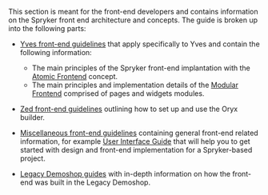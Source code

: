 This section is meant for the front-end developers and contains information on the Spryker front end architecture and concepts. The guide is broken up into the following parts:

* [Yves front-end guidelines](https://documentation.spryker.com/v4/docs/about-yves-guides) that apply specifically to Yves and contain the following information:
    * The main principles of the Spryker front-end implantation with the [Atomic Frontend](https://documentation.spryker.com/v4/docs/atomic-frontend) concept.
    * The main principles and implementation details of the [Modular Frontend](https://documentation.spryker.com/v4/docs/modular-frontend) comprised of pages and widgets modules.

* [Zed front-end guidelines](https://documentation.spryker.com/v4/docs/about-zed-guides) outlining how to set up and use the Oryx builder.
* [Miscellaneous front-end guidelines](https://documentation.spryker.com/v4/docs/about-the-miscellaneous-guides) containing general front-end related information, for example [User Interface Guide](https://documentation.spryker.com/v4/docs/user-interface-guide) that will help you to get started with design and front-end implementation for a Spryker-based project.
* [Legacy Demoshop guides](https://documentation.spryker.com/v4/docs/about-legacy-demoshop-guides) with in-depth information on how the front-end was built in the Legacy Demoshop.
